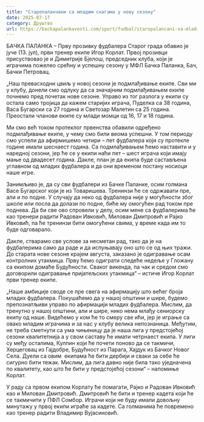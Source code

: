 ```yaml
---
title: "Старопаланчани са младим снагама у нову сезону"
date: 2025-07-17
category: Друштво
url: https://backapalankavesti.com/sport/fudbal/staropalancani-sa-mladim-snagama-u-novu-sezonu/
---
```


БАЧКА ПАЛАНКА – Прву прозивку фудбалера Старог града обавио је јуче (13. јул), први тренер екипе Игор Корлат. Првој прозивци присуствовао је и Димитрије Бјелош, председник клуба, који је играчима пожелео срећну и успешну сезону у МФЛ Бачка Паланка, Бач, Бачки Петровац.

„Наш превасходни цвиљ у новој сезони је подмлађивање екипе. Сви ми у клубу, донели смо одлуку да са значајним подмлађивањем екипе почнемо пред почетак нове сезоне. Управо из тог разлога у екипи су остала само тројица да кажем старијих играча, Пуделка са 38 година, Васа Бугарски са 27 година и Светозар Малетин са 25 година. Преостали чланови екипе су млади момци од 16, 17 и 18 година.

Ми смо већ током протеклог првенства обавили одређено подмлађивање екипе, у чему смо били веома успешни. У том периоду смо успели да афирмишемо четири – пет фудбалера који су протекле године имали шеснаест година. Са подмлађивањем ћемо наставити и у наредној сезони, јер ће се у екипи наћи пет – шест играча који имају мање од двадесет година. Дакле, план је да екипа буде састављена углавном од младих фудбалера и да они временом постану носиоци наше игре.

Занимљиво је, да су сви фудбалери из Бачке Паланке, осим голмана Васе Бугарског који је из Товаришева. Тренинзи ће се одржавати пре, али и по подне. У случају да неко од фудбалера није у могућности због школе или посла да долази по подне, биће му омогућен рад током пре поднева. Да би све ово спровели у делу, осим мене са фудбалерима ће као тренери радити Радован Ивковић, Милован Дмитровић и Рајко Ивковић, па ће тренинзи бити омогућени свима, у време када им то буде одговарало.

Дакле, стварамо све услове за несметан рад, тако да је на фудбалерима само да раде и да испуњавају оно што се од њих тражи. До старата нове сезоне крајем августа, заказано је одигравање осам контролних утакмица. Прву ћемо одигрaти следеће недеље у Гложану са екипом домаће Будућности. Сваког викенда, па чак и средом смо договорили одигравање пријатељских утакмица“ – истиче Игор Корлат први тренер екипе.

„Наше амбиције своде се пре свега на афирмацију што већег броја младих фудбалера. Покушаћемо да у нашој општини и шире, будемо препознатљиви управо по афирмацији младих фудбалера. Мислим, да тренутно у нашој општини, али и шире, нико нема млађу сениорску екипу од наше. Видећемо у ком ће то смеру све ићи, јер је играње са овако младим играчима и за нас у клубу велика непознаница. Међутим, не треба сметнути са ума чињеницу да је наша лига у предстојећој сезони квалитетнија а у свом саставу ће имати четрнаест екипа. У лиги су међу осталима, Кулпин који ће почети поново да се такмичи, Херцеговац из Гајдобре, Будућност из Парага, Хајдук из Бачког Новог Села. Дуели са овим  екипама ће бити дербији и сваки за себе ће сигурно бити тежак. Мислим, да лига давно није била тако уједначена по квалитету, као што ће бити у предстојећој сезони“ – напомиње Корлат.

У раду са првом екипом Корлату ће помагати, Рајко и Радован Ивковић као и Милован Дмитровић. Дмитровић ће бити и тренер кадета који ће се такмичити у ПФЛ Сомбор. Играчи који не буду имали довољну минутажу у првој екипи играће за кадете. Са голманима ће повремено као тренер радити Владимир Вујасиновић.
